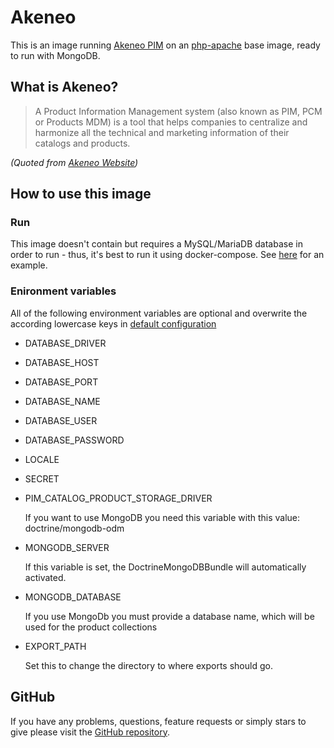 # Akeneo

This is an image running [Akeneo PIM](https://www.akeneo.com/) on an [php-apache](https://hub.docker.com/_/php/) base image, ready to run with MongoDB.

## What is Akeneo?

> A Product Information Management system (also known as PIM, PCM or Products MDM) is a tool that helps companies to centralize and harmonize all the technical and marketing information of their catalogs and products.

*(Quoted from [Akeneo Website](https://www.akeneo.com/))*

## How to use this image

### Run

This image doesn't contain but requires a MySQL/MariaDB database in order to run - thus, it's best to run it using docker-compose. See [here](https://github.com/netresearch/docker-akeneo/blob/master/docker-compose.yml) for an example.

### Enironment variables

All of the following environment variables are optional and overwrite the according lowercase keys in [default configuration](https://github.com/akeneo/pim-community-dev/blob/master/app/config/parameters.yml.dist)

- DATABASE_DRIVER
- DATABASE_HOST
- DATABASE_PORT
- DATABASE_NAME
- DATABASE_USER
- DATABASE_PASSWORD
- LOCALE
- SECRET
- PIM_CATALOG_PRODUCT_STORAGE_DRIVER

  If you want to use MongoDB you need this variable with this value: doctrine/mongodb-odm

- MONGODB_SERVER
    
  If this variable is set, the DoctrineMongoDBBundle will automatically activated.
     
- MONGODB_DATABASE

  If you use MongoDb you must provide a database name, which will be used for the product collections

- EXPORT_PATH

  Set this to change the directory to where exports should go.

## GitHub

If you have any problems, questions, feature requests or simply stars to give please visit the [GitHub repository](https://github.com/netresearch/docker-akeneo).
